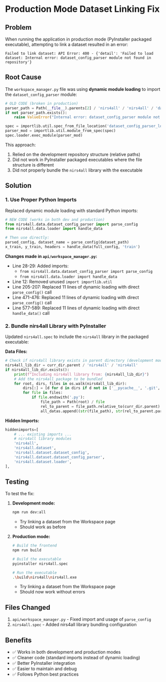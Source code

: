 # Production Mode Dataset Linking Fix

## Problem
When running the application in production mode (PyInstaller packaged executable), attempting to link a dataset resulted in an error:

```
Failed to link dataset: API Error: 400 - {'detail': 'Failed to load dataset: Internal error: dataset_config_parser module not found in repository'}
```

## Root Cause
The `workspace_manager.py` file was using **dynamic module loading** to import the `dataset_config_parser` module:

```python
# OLD CODE (broken in production)
parser_path = Path(__file__).parents[2] / 'nirs4all' / 'nirs4all' / 'dataset' / 'dataset_config_parser.py'
if not parser_path.exists():
    raise ValueError("Internal error: dataset_config_parser module not found in repository")

spec = importlib.util.spec_from_file_location('dataset_config_parser_local', str(parser_path))
parser_mod = importlib.util.module_from_spec(spec)
spec.loader.exec_module(parser_mod)
```

This approach:
1. Relied on the development repository structure (relative paths)
2. Did not work in PyInstaller packaged executables where the file structure is different
3. Did not properly bundle the `nirs4all` library with the executable

## Solution

### 1. Use Proper Python Imports
Replaced dynamic module loading with standard Python imports:

```python
# NEW CODE (works in both dev and production)
from nirs4all.data.dataset_config_parser import parse_config
from nirs4all.data.loader import handle_data

# Then use directly:
parsed_config, dataset_name = parse_config(dataset_path)
x_train, y_train, headers = handle_data(full_config, 'train')
```

**Changes made in `api/workspace_manager.py`:**
- Line 28-29: Added imports:
  - `from nirs4all.data.dataset_config_parser import parse_config`
  - `from nirs4all.data.loader import handle_data`
- Line 12: Removed unused `import importlib.util`
- Line 205-207: Replaced 11 lines of dynamic loading with direct `parse_config()` call
- Line 471-476: Replaced 11 lines of dynamic loading with direct `parse_config()` call
- Line 577-589: Replaced 11 lines of dynamic loading with direct `handle_data()` call

### 2. Bundle nirs4all Library with PyInstaller
Updated `nirs4all.spec` to include the `nirs4all` library in the packaged executable:

**Data Files:**
```python
# Check if nirs4all library exists in parent directory (development mode)
nirs4all_lib_dir = curr_dir.parent / 'nirs4all' / 'nirs4all'
if nirs4all_lib_dir.exists():
    print(f"Including nirs4all library from: {nirs4all_lib_dir}")
    # Add the nirs4all package to be bundled
    for root, dirs, files in os.walk(nirs4all_lib_dir):
        dirs[:] = [d for d in dirs if d not in ['__pycache__', '.git', 'tests', '.pytest_cache']]
        for file in files:
            if file.endswith('.py'):
                file_path = Path(root) / file
                rel_to_parent = file_path.relative_to(curr_dir.parent)
                all_datas.append((str(file_path), str(rel_to_parent.parent)))
```

**Hidden Imports:**
```python
hiddenimports=[
    # ... existing imports ...
    # nirs4all library modules
    'nirs4all',
    'nirs4all.dataset',
    'nirs4all.dataset.dataset_config',
    'nirs4all.dataset.dataset_config_parser',
    'nirs4all.dataset.loader',
],
```

## Testing
To test the fix:

1. **Development mode:**
   ```bash
   npm run dev:all
   ```
   - Try linking a dataset from the Workspace page
   - Should work as before

2. **Production mode:**
   ```bash
   # Build the frontend
   npm run build

   # Build the executable
   pyinstaller nirs4all.spec

   # Run the executable
   .\build\nirs4all\nirs4all.exe
   ```
   - Try linking a dataset from the Workspace page
   - Should now work without errors

## Files Changed
1. `api/workspace_manager.py` - Fixed import and usage of `parse_config`
2. `nirs4all.spec` - Added nirs4all library bundling configuration

## Benefits
- ✅ Works in both development and production modes
- ✅ Cleaner code (standard imports instead of dynamic loading)
- ✅ Better PyInstaller integration
- ✅ Easier to maintain and debug
- ✅ Follows Python best practices
